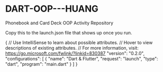 # DART-OOP---HUANG
Phonebook and Card Deck OOP Activity Repository

Copy this to the launch.json file that shows up once you run.

{
    // Use IntelliSense to learn about possible attributes.
    // Hover to view descriptions of existing attributes.
    // For more information, visit: https://go.microsoft.com/fwlink/?linkid=830387
    "version": "0.2.0",
    "configurations": [
        {
            "name": "Dart & Flutter",
            "request": "launch",
            "type": "dart",
            "program": "main.dart"
        }
    ]
}
